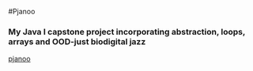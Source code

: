 #Pjanoo

### My Java I capstone project incorporating abstraction, loops, arrays and OOD-just biodigital jazz

[pjanoo](https://www.youtube.com/watch?v=sPCxp6n6yYY)


